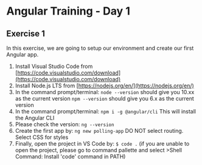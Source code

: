 # Angular Training - Day 1

## Exercise 1

In this exercise, we are going to setup our environment and create our first Angular app.

1. Install Visual Studio Code from [https://code.visualstudio.com/download](https://code.visualstudio.com/download)
2. Install Node.js LTS from [https://nodejs.org/en/](https://nodejs.org/en/)
3. In the command prompt/terminal:
   `node --version` should give you 10.xx as the current version
   `npm --version` should give you 6.x as the current version
4. In the command prompt/terminal:
   `npm i -g @angular/cli` This will install the Angular CLI
5. Please check the version:
   `ng --version`
6. Create the first app by:
   `ng new polling-app` DO NOT select routing. Select CSS for styles
7. Finally, open the project in VS Code by:
   `$ code .` (if you are unable to open the project, please go to command pallette and select >Shell Command: Install 'code' command in PATH)
